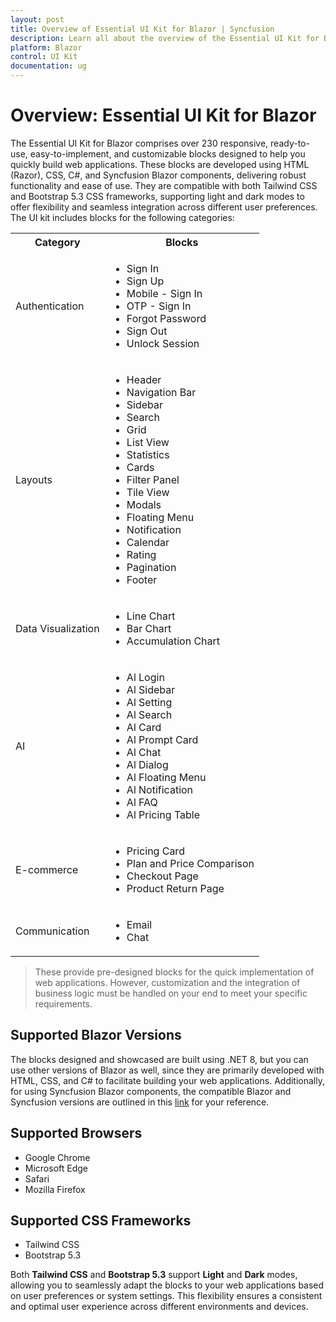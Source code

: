 ```yaml
---
layout: post
title: Overview of Essential UI Kit for Blazor | Syncfusion
description: Learn all about the overview of the Essential UI Kit for Blazor in Syncfusion Essential Studio and more here.
platform: Blazor
control: UI Kit 
documentation: ug
---
```


# Overview: Essential UI Kit for Blazor

The Essential UI Kit for Blazor comprises over 230 responsive, ready-to-use, easy-to-implement, and customizable blocks designed to help you quickly build web applications. These blocks are developed using HTML (Razor), CSS, C#, and Syncfusion Blazor components, delivering robust functionality and ease of use. They are compatible with both Tailwind CSS and Bootstrap 5.3 CSS frameworks, supporting light and dark modes to offer flexibility and seamless integration across different user preferences. The UI kit includes blocks for the following categories:

<table>
  <tr>
    <th>Category</th>
    <th>Blocks</th>
  </tr>
  <tr>
    <td>Authentication</td>
    <td>
      <ul>
        <li>Sign In</li>
        <li>Sign Up</li>
        <li>Mobile - Sign In</li>
        <li>OTP - Sign In</li>
        <li>Forgot Password</li>
        <li>Sign Out</li>
        <li>Unlock Session</li>
      </ul>
    </td>
  </tr>
  <tr>
    <td>Layouts</td>
    <td>
      <ul>
        <li>Header</li>
        <li>Navigation Bar</li>
        <li>Sidebar</li>
        <li>Search</li>
        <li>Grid</li>
        <li>List View</li>
        <li>Statistics</li>
        <li>Cards</li>
        <li>Filter Panel</li>
        <li>Tile View</li>
        <li>Modals</li>
        <li>Floating Menu</li>
        <li>Notification</li>
        <li>Calendar</li>
        <li>Rating</li>
        <li>Pagination</li>
        <li>Footer</li>
      </ul>
    </td>
  </tr>
  <tr>
    <td>Data Visualization</td>
    <td>
      <ul>
        <li>Line Chart</li>
        <li>Bar Chart</li>
        <li>Accumulation Chart</li>
      </ul>
    </td>
  </tr>
  <tr>
    <td>AI</td>
    <td>
      <ul>
          <li>Al Login</li>
          <li>Al Sidebar</li>
          <li>Al Setting</li>
          <li>Al Search</li>
          <li>Al Card</li>
          <li>Al Prompt Card</li>
          <li>Al Chat</li>
          <li>Al Dialog</li>
          <li>Al Floating Menu</li>
          <li>Al Notification</li>
          <li>Al FAQ</li>
          <li>Al Pricing Table</li>
      </ul>
    </td>
  </tr>
  <tr>
    <td>E-commerce</td>
    <td>
      <ul>
        <li>Pricing Card</li>
        <li>Plan and Price Comparison</li>
        <li>Checkout Page</li>
        <li>Product Return Page</li>
      </ul>
    </td>
  </tr>
  <tr>
    <td>Communication</td>
    <td>
      <ul>
        <li>Email</li>
        <li>Chat</li>
      </ul>
    </td>
  </tr>
</table>

> These provide pre-designed blocks for the quick implementation of web applications. However, customization and the integration of business logic must be handled on your end to meet your specific requirements.

## Supported Blazor Versions
The blocks designed and showcased are built using .NET 8, but you can use other versions of Blazor as well, since they are primarily developed with HTML, CSS, and C# to facilitate building your web applications. Additionally, for using Syncfusion Blazor components, the compatible Blazor and Syncfusion versions are outlined in this [link](https://blazor.syncfusion.com/documentation/common/how-to/version-compatibility) for your reference.

## Supported Browsers

- Google Chrome
- Microsoft Edge
- Safari
- Mozilla Firefox

## Supported CSS Frameworks

- Tailwind CSS
- Bootstrap 5.3

Both **Tailwind CSS** and **Bootstrap 5.3** support **Light** and **Dark** modes, allowing you to seamlessly adapt the blocks to your web applications based on user preferences or system settings. This flexibility ensures a consistent and optimal user experience across different environments and devices.
